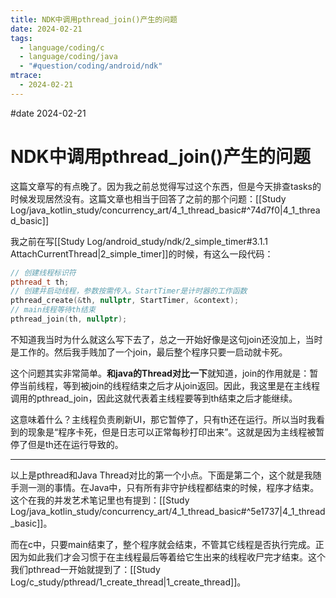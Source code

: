 ```yaml
---
title: NDK中调用pthread_join()产生的问题
date: 2024-02-21
tags:
  - language/coding/c
  - language/coding/java
  - "#question/coding/android/ndk"
mtrace:
  - 2024-02-21
---
```


#date 2024-02-21

# NDK中调用pthread_join()产生的问题

这篇文章写的有点晚了。因为我之前总觉得写过这个东西，但是今天排查tasks的时候发现居然没有。这篇文章也相当于回答了之前的那个问题：[[Study Log/java_kotlin_study/concurrency_art/4_1_thread_basic#^74d7f0|4_1_thread_basic]]

我之前在写[[Study Log/android_study/ndk/2_simple_timer#3.1.1 AttachCurrentThread|2_simple_timer]]的时候，有这么一段代码：

```cpp
// 创建线程标识符
pthread_t th;
// 创建并启动线程，参数按需传入。StartTimer是计时器的工作函数
pthread_create(&th, nullptr, StartTimer, &context);  
// main线程等待th结束
pthread_join(th, nullptr);
```

不知道我当时为什么就这么写下去了，总之一开始好像是这句join还没加上，当时是工作的。然后我手贱加了一个join，最后整个程序只要一启动就卡死。

这个问题其实非常简单。**和java的Thread对比一下**就知道，join的作用就是：暂停当前线程，等到被join的线程结束之后才从join返回。因此，我这里是在主线程调用的pthread\_join，因此这就代表着主线程要等到th结束之后才能继续。

这意味着什么？主线程负责刷新UI，那它暂停了，只有th还在运行。所以当时我看到的现象是“程序卡死，但是日志可以正常每秒打印出来”。这就是因为主线程被暂停了但是th还在运行导致的。

---

以上是pthread和Java Thread对比的第一个小点。下面是第二个，这个就是我随手测一测的事情。在Java中，只有所有非守护线程都结束的时候，程序才结束。这个在我的并发艺术笔记里也有提到：[[Study Log/java_kotlin_study/concurrency_art/4_1_thread_basic#^5e1737|4_1_thread_basic]]。

而在c中，只要main结束了，整个程序就会结束，不管其它线程是否执行完成。正因为如此我们才会习惯于在主线程最后等着给它生出来的线程收尸完才结束。这个我们pthread一开始就提到了：[[Study Log/c_study/pthread/1_create_thread|1_create_thread]]。